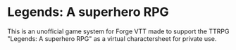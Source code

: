 # Legends: A superhero RPG
This is an unofficial game system for Forge VTT made to support the TTRPG "Legends: A superhero RPG" as a virtual charactersheet for private use.

